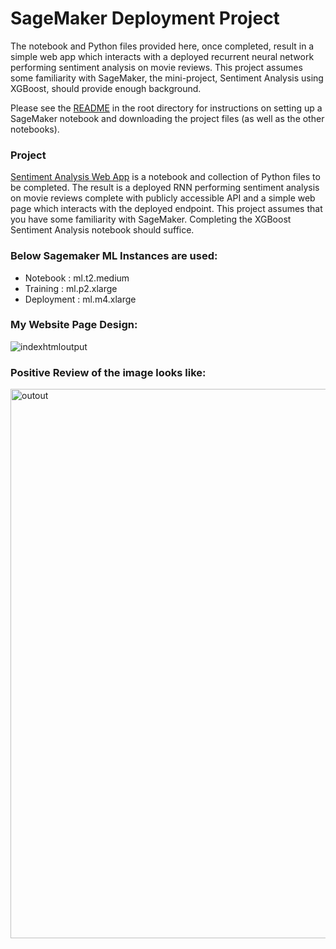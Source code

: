 # SageMaker Deployment Project

The notebook and Python files provided here, once completed, result in a simple web app which interacts with a deployed recurrent neural network performing sentiment analysis on movie reviews. This project assumes some familiarity with SageMaker, the mini-project, Sentiment Analysis using XGBoost, should provide enough background.

Please see the [README](https://github.com/udacity/sagemaker-deployment/tree/master/README.md) in the root directory for instructions on setting up a SageMaker notebook and downloading the project files (as well as the other notebooks).

### Project

[Sentiment Analysis Web App](https://github.com/udacity/sagemaker-deployment/tree/master/Project) is a notebook and collection of Python files to be completed. The result is a deployed RNN performing sentiment analysis on movie reviews complete with publicly accessible API and a simple web page which interacts with the deployed endpoint. This project assumes that you have some familiarity with SageMaker. Completing the XGBoost Sentiment Analysis notebook should suffice.

### Below Sagemaker ML Instances are used:

* Notebook   : ml.t2.medium
* Training   : ml.p2.xlarge
* Deployment : ml.m4.xlarge

### My Website Page Design:

![indexhtmloutput](https://user-images.githubusercontent.com/58246016/93357068-8974c680-f85d-11ea-8bb5-6350937f0433.jpeg)

### Positive Review of the image looks like:
<img width="879" alt="outout" src="https://user-images.githubusercontent.com/58246016/93357259-b9bc6500-f85d-11ea-9962-27aa260a8c3b.png">
